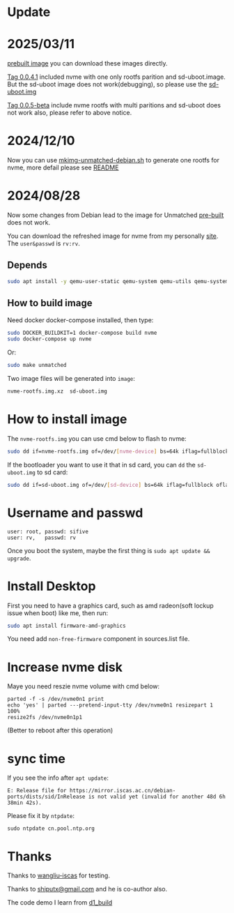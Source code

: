 # Update

# 2025/03/11

[prebuilt image](http://vimer.7766.org:63015/images/Unmatched-debian/202503/) you can download these images directly.

[Tag 0.0.4.1](https://github.com/yuzibo/Unmatched-Debian-image/releases/tag/0.0.4.1) included nvme 
with one only rootfs parition and sd-uboot.image. But the sd-uboot image does not work(debugging), 
so please use the [sd-uboot.img](https://github.com/yuzibo/Unmatched-Debian-image/releases/download/0.0.4/sd-uboot.img)

[Tag 0.0.5-beta](https://github.com/yuzibo/Unmatched-Debian-image/releases) include nvme rootfs with multi 
paritions and sd-uboot does not work also, please refer to above notice. 

# 2024/12/10

Now you can use [mkimg-unmatched-debian.sh](./scripts/mkimg-unmatched-debian.sh) to generate one rootfs for nvme, more defail please see [README](./scripts/README.md)

# 2024/08/28

Now some changes from Debian lead to the image for Unmatched [pre-built](https://wiki.debian.org/InstallingDebianOn/SiFive/%20HiFiveUnmatched#Preparing_disk_image) does not work.

You can download the refreshed image for nvme from my personally [site](http://vimer.7766.org:63015/images/Unmatched-debian/). The `user&passwd` is `rv:rv`.

## Depends
```bash
sudo apt install -y qemu-user-static qemu-system qemu-utils qemu-system-misc binfmt-support
```

## How to build image
Need docker docker-compose installed, then type:
```bash
sudo DOCKER_BUILDKIT=1 docker-compose build nvme
sudo docker-compose up nvme
```
Or:
```bash
sudo make unmatched
```
Two image files will be generated into `image`:

```bash
nvme-rootfs.img.xz  sd-uboot.img
```

# How to install image
The `nvme-rootfs.img` you can use cmd below to flash to nvme:

```bash
sudo dd if=nvme-rootfs.img of=/dev/[nvme-device] bs=64k iflag=fullblock oflag=direct conv=fsync status=progress
```

If the bootloader you want to use it that in sd card, you can `dd` the `sd-uboot.img` to sd card:
```bash
sudo dd if=sd-uboot.img of=/dev/[sd-device] bs=64k iflag=fullblock oflag=direct conv=fsync status=progress
```

# Username and passwd
```
user: root, passwd: sifive
user: rv,   passwd: rv
```

Once you boot the system, maybe the first thing is `sudo apt update && upgrade`.

# Install Desktop
First you need to have a graphics card, such as amd radeon(soft lockup issue when boot) like me, then run:
```bash
sudo apt install firmware-amd-graphics
```

You need add `non-free-firmware` component in sources.list file.

# Increase nvme disk  
Maye you need reszie nvme volume with cmd below:

```
parted -f -s /dev/nvme0n1 print
echo 'yes' | parted ---pretend-input-tty /dev/nvme0n1 resizepart 1 100% 
resize2fs /dev/nvme0n1p1
```
(Better to reboot after this operation)

# sync time
If you see the info after `apt update`:

```
E: Release file for https://mirror.iscas.ac.cn/debian-ports/dists/sid/InRelease is not valid yet (invalid for another 48d 6h 38min 42s).
```
Please fix it by `ntpdate`:

```
sudo ntpdate cn.pool.ntp.org
```

# Thanks

Thanks to [wangliu-iscas](https://github.com/wangliu-iscas) for testing.

Thanks to shiputx@gmail.com and he is co-author also.

The code demo I learn from [d1_build](https://github.com/tmolteno/d1_build)
